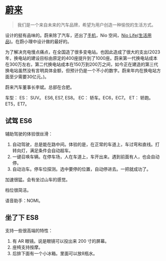 # [蔚来](https://www.nio.cn/)
> 我们是一个来自未来的汽车品牌，希望为用户创造一种愉悦的生活方式。

设计的挺有品味的。蔚来除了汽车，还出了[手机](https://phone.nio.com/)，Nio 空间，[Nio Life(生活用品)](https://www.nio.cn/nio-life)。在蔚小理中设计做的最好的。

为了解决充电慢点痛点，在全国造了很多变电站。也因此造成了很大的支出(2023年，换电站的建设目标由原定的400座提升到了1000座。蔚来第一代换电站成本在300万左右，第二代换电站成本在150万到200万之间，如今正在建造的第三代换电站虽然没有言明具体金额，但预计仍是一个不小的数字。蔚来年内在换电站方面至少需要30亿元。)。

蔚来汽车董事长李斌。总部在合肥。

车型：
ES： SUV。 ES6, ES7, ES8。 
EC： 轿车。EC6，EC7。
ET： 轿跑。ET5，ET7。


## 试驾 ES6
辅助驾驶的体验很丝滑：
1. 自动驾驶，总是能在路中间。体验的是，在正常的车道上，车过弯和直线。打转向灯，满足条件会自动超车。
2. 一键召唤车辆。在停车场，人在车道上，车开出来。遇到前面有人，也会自动停。
3. 自动泊车。停车位探测。选中要停的位置，自动停进去。一把就成功了。

加速很猛。会有坐过山车的感觉。

档位很简洁。

语音助手：NOMI。

## 坐了下 ES8
支持一些很高端的特性：
1. 有 AR 眼镜。说是眼镜可以投出来 200 寸的屏幕。
2. 座椅支持按摩。
3. 后排下面有一个小冰箱。里面可以放8瓶水。
